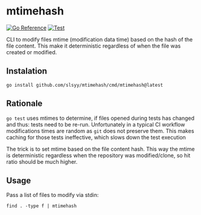 # mtimehash

[![Go Reference](https://pkg.go.dev/badge/github.com/slsyy/strintern.svg)](https://pkg.go.dev/github.com/slsyy/mtimehash)
[![Test](https://github.com/slsyy/mtimehash/actions/workflows/test.yml/badge.svg?branch=main)](https://github.com/slsyy/mtimehash/actions/workflows/test.yml)

CLI to modify files mtime (modification data time) based on the hash of the file content. This make it deterministic
regardless of when the file was created or modified.

## Instalation
```shell
go install github.com/slsyy/mtimehash/cmd/mtimehash@latest
```

## Rationale 

`go test` uses mtimes to determine, if files opened during tests has changed and thus: tests need to be re-run. 
Unfortunately in a typical CI workflow modifications times are random as `git` does not preserve them. This makes caching
for those tests ineffective, which slows down the test execution

The trick is to set mtime based on the file content hash. This way the mtime is deterministic regardless when the repository
was modified/clone, so hit ratio should be much higher.

## Usage

Pass a list of files to modify via stdin:

```shell
find . -type f | mtimehash
```